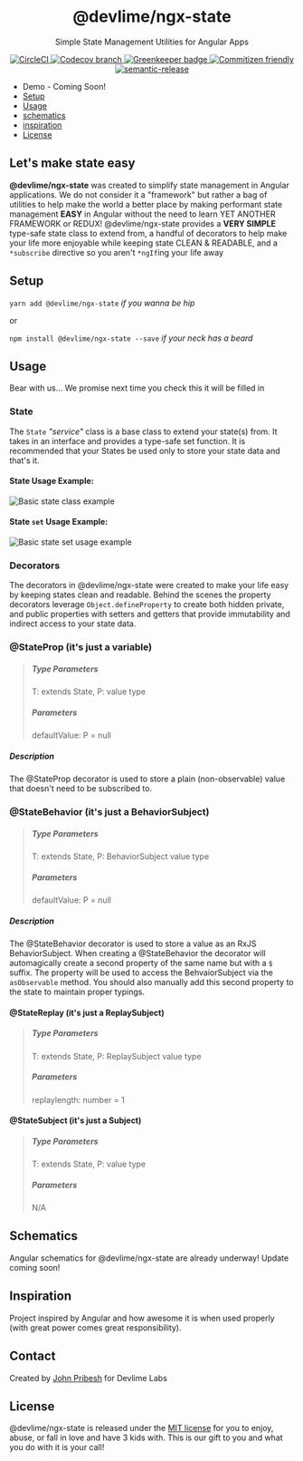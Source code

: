 <h1 align="center">@devlime/ngx-state</h1>
<p align="center">Simple State Management Utilities for Angular Apps</p>

<p align="center">
  <a href="https://circleci.com/gh/devlimelabs/ngx-state/tree/master">
    <img alt="CircleCI" src="https://img.shields.io/circleci/build/gh/devlimelabs/ngx-state/master?style=flat&token=08611d93f1898392311a4fc6b6fe87f48eaa5ad7">
  </a>
  <a href="https://codecov.io/gh/devlimelabs/ngx-state">
    <img alt="Codecov branch" src="https://img.shields.io/codecov/c/gh/devlimelabs/ngx-state/master?style=flat">
  </a>
  <a href="https://greenkeeper.io/">
    <img alt="Greenkeeper badge" src="https://badges.greenkeeper.io/devlimelabs/ngx-state.svg">
  </a>
  <a href="http://commitizen.github.io/cz-cli/">
    <img alt="Commitizen friendly" src="https://img.shields.io/badge/commitizen-friendly-brightgreen.svg">
  </a>
  <a href="https://github.com/semantic-release/semantic-release">
    <img alt="semantic-release" src="https://img.shields.io/badge/%20%20%F0%9F%93%A6%F0%9F%9A%80-semantic--release-e10079.svg">
  </a>
</p>

- Demo - Coming Soon!
- [Setup](#setup)
- [Usage](#usage)
- [schematics](#schematics)
- [inspiration](#inspiration)
- [License](#license)

## Let's make state easy
**@devlime/ngx-state** was created to simplify state management in Angular applications. We do not consider it a "framework" but rather a bag of utilities to help make the world a better place by making performant state management **EASY** in Angular without the need to learn YET ANOTHER FRAMEWORK or REDUX! @devlime/ngx-state provides a **VERY SIMPLE** type-safe state class to extend from, a handful of decorators to help make your life more enjoyable while keeping state CLEAN & READABLE, and a `*subscribe` directive so you aren't `*ngIf`ing your life away

## Setup
`yarn add @devlime/ngx-state` *if you wanna be hip*

or

`npm install @devlime/ngx-state --save` *if your neck has a beard*

## Usage
Bear with us... We promise next time you check this it will be filled in

### State
The `State` *"service"* class is a base class to extend your state(s) from. It takes in an interface and provides a type-safe set function. It is recommended that your States be used only to store your state data and that's it.
#### State Usage Example:
<img alt="Basic state class example" src="./assets/state.png">

#### State `set` Usage Example:
<img alt="Basic state set usage example" src="./assets/auth-service.png">

### Decorators
The decorators in @devlime/ngx-state were created to make your life easy by keeping states clean and readable. Behind the scenes the property decorators leverage `Object.defineProperty` to create both hidden private, and public properties with setters and getters that provide immutability and indirect access to your state data.

### @StateProp (it's just a variable)
> ##### Type Parameters
> T: extends State,
> P: value type
> ##### Parameters
> defaultValue: P = null
##### Description
The @StateProp decorator is used to store a plain (non-observable) value that doesn't need to be subscribed to.

### @StateBehavior (it's just a BehaviorSubject)
> ##### Type Parameters
> T: extends State,
> P: BehaviorSubject value type
> ##### Parameters
> defaultValue: P = null
##### Description
The @StateBehavior decorator is used to store a value as an RxJS BehaviorSubject. When creating a @StateBehavior the decorator will automagically create a second property of the same name but with a `$` suffix. The property will be used to access the BehvaiorSubject via the `asObservable` method. You should also manually add this second property to the state to maintain proper typings.

#### @StateReplay (it's just a ReplaySubject)
> ##### Type Parameters
> T: extends State,
> P: ReplaySubject value type
> ##### Parameters
> replaylength: number = 1

#### @StateSubject (it's just a Subject)
> ##### Type Parameters
> T: extends State,
> P: value type
> ##### Parameters
> N/A

## Schematics
Angular schematics for @devlime/ngx-state are already underway! Update coming soon!

## Inspiration
Project inspired by Angular and how awesome it is when used properly (with great power comes great responsibility). 

## Contact
Created by [John Pribesh](mailto:john@devlimelabs.com) for Devlime Labs

## License
@devlime/ngx-state is released under the
[MIT license](https://opensource.org/licenses/MIT) for you to enjoy, abuse, or fall in love and have 3 kids with. This is our gift to you and what you do with it is your call!
